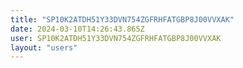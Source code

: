 ```yaml
---
title: "SP10K2ATDH51Y33DVN754ZGFRHFATGBP8J00VVXAK"
date: 2024-03-10T14:26:43.865Z
user: SP10K2ATDH51Y33DVN754ZGFRHFATGBP8J00VVXAK
layout: "users"
---
```

    